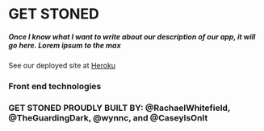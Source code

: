 # GET STONED

##### Once I know what I want to write about our description of our app, it will go here.  Lorem ipsum to the max

See our deployed site at [Heroku](https://getstoned.com)

### Front end technologies




### GET STONED PROUDLY BUILT BY: @RachaelWhitefield, @TheGuardingDark, @wynnc, and @CaseyIsOnIt




